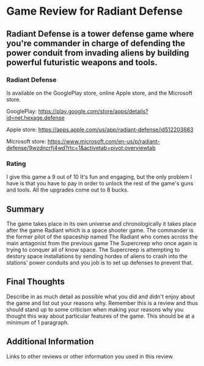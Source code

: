 # Game Review for Radiant Defense

## Radiant Defense is a tower defense game where you're commander in charge of defending the power conduit from invading aliens by building powerful futuristic weapons and tools.

### Radiant Defense

Is available on the GooglePlay store, online Apple store, and the Microsoft store.

GooglePlay: https://play.google.com/store/apps/details?id=net.hexage.defense

Apple store: https://apps.apple.com/us/app/radiant-defense/id512203663

Microsoft store: https://www.microsoft.com/en-us/p/radiant-defense/9wzdncrfj4wd?rtc=1&activetab=pivot:overviewtab

### Rating

I give this game a 9 out of 10 It's fun and engaging, but the only problem I have is that you have to pay in order to unlock the rest of the game's guns and tools. All the upgrades come out to 8 bucks.

## Summary

The game takes place in its own universe and chronologically it takes place after the game Radiant which is a space shooter game. The commander is the former pilot of the spaceship named The Radiant who comes across the main antagonist from the previous game The Supercreep 
who once again is trying to conquer all of know space. The Supercreep is attempting to destory space installations by sending hordes of aliens to crash into the stations' power conduits and you job is to set up defenses to prevent that.



## Final Thoughts

Describe in as much detail as possible what you did and didn't enjoy about the
game and list out your reasons why. Remember this is a review and thus should
stand up to some criticism when making your reasons why you thought this way
about particular features of the game. This should be at a minimum of 1
paragraph.

## Additional Information

Links to other reviews or other information you used in this review.
